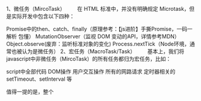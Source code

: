 1、微任务（MircoTask）
  在 HTML 标准中，并没有明确规定 Microtask，但是实际开发中包含以下四种：

Promise中的then、catch、finally（原理参考：【js进阶】手撕Promise，一码一解析 包懂）
MutationObserver（监视 DOM 变动的API，详情参考MDN）
Object.observe(废弃：监听标准对象的变化)
Process.nextTick（Node环境，通常也被认为是微任务）
2、宏任务（MacroTask/Task）
  基本上，我们将javascript中非微任务（MircoTask）的所有任务都归为宏任务，比如：

script中全部代码
DOM操作
用户交互操作
所有的网路请求
定时器相关的 setTimeout、setInterval 等



值得一提的是，整个<script>标签包裹的整体代码，是属于宏任务。

任务会依次进入执行栈，而首先入场的就是——宏任务全局上下文(script)；
执行同步任务；
js 引擎遇到一个异步任务后并不会一直等待其返回结果：
遇到异步任务，交给异步处理模块处理，对应的异步处理线程处理异步任务需要的操作，例如定时器的计数和异步请求监听状态的变更；
当异步事件返回结果后，事件触发线程将回调函数（标记）加入任务队列，等待栈为空时，依次进入栈中执行；
执行栈在执行完同步任务后，查看执行栈是否为空，如果执行栈为空：
先检查微任务(microTask)队列，如果存在任务，则一次性执行完所有微任务，无任务则跳过
后检查宏任务(macroTask)队列，如果存在任务，则取出第一个宏任务，执行，
总结 1:

每次单个宏任务执行完毕后，检查微任务(microTask)队列是否为空，如果不为空的话，会按照先入先出的规则全部执行完微任务(microTask)后，设置微任务(microTask)队列为 null，然后再执行宏任务，如此循环。

总结 2:

又因为第一次进入执行栈的总是宏任务（Script），而每次宏任务完成后，都会读取微任务队列，所以，大家也会听见另一种表述方式：、

每一轮循环中，同步任务执行后会在末尾执行并清空所有的微任务，会在下一轮循环中取第一个宏任务执行，如此循环。

  看到这里，可能会有很多疑惑：同步异步很好理解，宏任务微任务上面也进行了分类，但是当他们四个在一起后就感觉很混乱了，冥冥之中觉得同步异步和宏任务微任务有内在联系，但是他们之间有联系吗？又是什么联系呢？网上有的文章说宏任务就是同步的，微任务就是异步的 这种说法明显是错的！
  其实我更愿意如此描述：宏任务和微任务是相对而言的，根据代码执时循环的先后，将代码执行分层理解，在每一层（一次）的事件循环中，首先整体代码块看作一个宏任务，宏任务中的 Promise（then、catch、finally）、MutationObserver、Process.nextTick就是该宏任务层的微任务；宏任务中的同步代码进入主线程中立即执行的，宏任务中的非微任务异步执行代码将作为下一次循环的宏任务时进入调用栈等待执行的；此时，调用栈中等待执行的队列分为两种，优先级较高先执行的本层循环微任务队列（MicroTask Queue），和优先级低的下层循环执行的宏任务队列（MacroTask Queue）！
注意：每一次/层循环，都是首先从宏任务开始，微任务结束;

